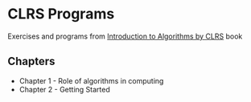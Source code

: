 # CLRS Programs

Exercises and programs from [Introduction to Algorithms by CLRS](https://mitpress.mit.edu/books/introduction-algorithms-third-edition) book

## Chapters

* Chapter 1 - Role of algorithms in computing
* Chapter 2 - Getting Started

